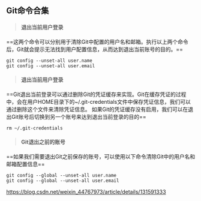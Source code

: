 ## Git命令合集
> ####  退出当前用户登录
==这两个命令可以分别用于清除Git中配置的用户名和邮箱。执行以上两个命令后，Git就会提示无法找到用户配置信息，从而达到退出当前账号的目的。==
```
git config --unset-all user.name
git config --unset-all user.email
```

> ####  退出当前用户登录
==Git退出当前登录可以通过删除Git的凭证缓存来实现。Git在缓存凭证的过程中，会在用户HOME目录下的~/.git-credentials文件中保存凭证信息，我们可以通过删除这个文件来清除凭证信息。
如果Git的凭证缓存没有启用，我们可以在退出Git账号后切换到另一个账号来达到退出当前登录的目的==
```
rm ~/.git-credentials
```
> #### Git退出之前的账号
==如果我们需要退出Git之前保存的账号，可以使用以下命令清除Git中的用户名和邮箱配置信息==
```
git config --global --unset-all user.name
git config --global --unset-all user.email
```

https://blog.csdn.net/weixin_44767973/article/details/131591333